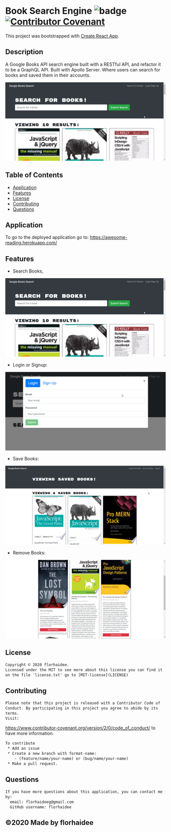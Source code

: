 # Book Search Engine ![badge](https://img.shields.io/badge/license-MIT-blue) [![Contributor Covenant](https://img.shields.io/badge/Contributor%20Covenant-v2.0%20adopted-ff69b4.svg)](code_of_conduct.md)

This project was bootstrapped with [Create React App](https://github.com/facebook/create-react-app).
 
  ## Description 

  A Google Books API search engine built with a RESTful API, and refactor it to be a GraphQL API. Built with Apollo Server.
  Where users can search for books and saved them in their accounts.
  
  ![Main page](./client/public/assets/images/main-page.png)

  ## Table of Contents 
  * [Application](#Application)
  * [Features](#Features)
  * [License](#license)
  * [Contributing](#contributing)
  * [Questions](#questions)
  

  ## Application

  To go to the deployed application go to:
https://awesome-reading.herokuapp.com/

  ## Features

  * Search Books, 

![main page](./client/public/assets/images/main-page.png)

* Login or Signup:

![login or signup](./client/public/assets/images/sign-up.png)

* Save Books:

![save a book](./client/public/assets/images/saved-books.png)

* Remove Books:

![remove book](./client/public/assets/images/remove-book.png)

  ## License

    Copyright © 2020 florhaidee. 
    Licensed under the MIT to see more about this license you can find it on the file 'license.txt' go to [MIT-license](LICENSE) 


  ## Contributing 

    Please note that this project is released with a Contributor Code of Conduct. By participating in this project you agree to abide by its terms.
    Visit:
https://www.contributor-covenant.org/version/2/0/code_of_conduct/ to have more information.

    To contribute 
     * Add an issue
     * Create a new branch with format-name: 
        - (feature/name/your-name) or (bug/name/your-name) 
     * Make a pull request.

  ## Questions

    If you have more questions about this application, you can contact me by:
      email: florhaideeg@gmail.com
      GitHub username: florhaidee


  ## ©️2020  Made by florhaidee
